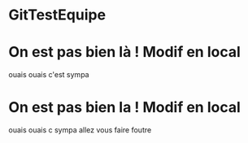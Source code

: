 # GitTestEquipe
# On est pas bien là ! Modif en local
ouais ouais c'est sympa
# On est pas bien la ! Modif en local
ouais ouais c sympa
allez vous faire foutre


